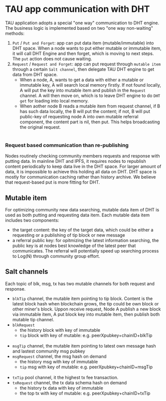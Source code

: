 # TAU app communication with DHT
TAU application adopts a special "one way" communication to DHT engine. The business logic is implemented based on two  "one way non-waiting" methods:
1. `Put` / `Put and Forget`: app can put data item (mutable/immutable) into DHT space. When a node wants to put either mutable or immutable item, it will call DHT Engine and then forget, which is moving to next steps. The `put` action does not cause waiting. 
2. `Request` / `Request and Forget`: app can put request through `mutable item` through a certain `Salt channel`, then delegate TAU DHT engine to get data from DHT space. 
   * When a node, A, wants to get a data with either a mutable or immutable key, A will search local memory firstly. If not found locally, A will put the key into mutable item and publish in the `Request` channel. A will then move on, which is to leave DHT engine to do `DHT get` for loading into local memory. 
   * When aother node B reads a mutable item from request channel, if B has such data locally, the B will put the content; if not, B will put public-key of requesting node A into own mutable referral component, the content part is nil, then put. This helps broadcasting the original request. <br><br>

### Request based communication than re-publishing
Nodes routinely checking community members requests and response with putting data. In mainline DHT and IPFS, it requires nodes to republish content periodically to keep data live in the DHT space. For larger amount of data, it is impossible to achieve this holding all data on DHT. DHT space is mostly for communication caching rather than history archive. 
We believe that request-based put is more fitting for DHT. 

## Mutable item
For optimizing community new data searching, mutable data item of DHT is used as both putting and requesting data item. Each mutable data item includes two components:
* the target content: the key of the target data, which could be either a requesting or a publishing of tip block or new message
* a referral public key: for opitmizing the latest information searching, the public key is at nodes best knowledge of the latest peer that communicates. The referral will potentially speed up searching process to Log(N) through community group effort. 

## Salt channels
Each topic of blk, msg, tx has two mutable channels for both request and response.<br>
*  `blkTip` channel, the mutable item pointing to tip block. Content is the latest block hash when blockchain grows, the tip could be own block or other miner's block. Uppon receive request, Node A publish a new block via immutable item, A put block key into mutable item, then publish both mutable tip channel. 
* `blkRequest` 
  * the history block with key of immutable
  * `tip` block with key of mutable:  e.g. peerXpubkey+chainID+blkTip
 <br><br>
* `msgTip` channel, the mutable item pointing to latest own message hash and lastest community msg pubkey
* `msgRequest` channel, the msg hash on demand
  * the history msg with key of immutable
  * `tip` msg with key of mutable:  e.g. peerXpubkey+chainID+msgTip
 <br><br>
* `txTip` pool channel, it the highest tx fee transaction. 
* `txRequest` channel, the tx data schema hash on demand
  * the history tx data with key of immutable
  * the top tx with key of mutable:  e.g. peerXpubkey+chainID+txTip

